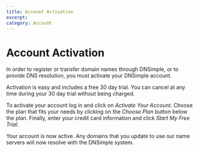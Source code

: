 ```yaml
---
title: Account Activation
excerpt: 
category: Account
---
```


# Account Activation

In order to register or transfer domain names through DNSimple, or to provide DNS resolution, you must activate your DNSimple account.

Activation is easy and includes a free 30 day trial. You can cancel at any time during your 30 day trial without being charged.

To activate your account log in and click on *Activate Your Account*. Choose the plan that fits your needs by clicking on the *Choose Plan* button below the plan. Finally, enter your credit card information and click *Start My Free Trial*.

Your account is now active. Any domains that you update to use our name servers will now resolve with the DNSimple system.

